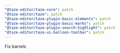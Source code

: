 ```yaml
---
"@taze-editor/taze-core": patch
"@taze-editor/taze": patch
"@taze-editor/taze-plugin-basic-elements": patch
"@taze-editor/taze-plugin-basic-marks": patch
"@taze-editor/taze-plugin-search-highlight": patch
"@taze-editor/taze-ui-balloon-toolbar": patch
---
```


Fix barrels
